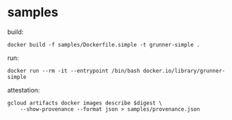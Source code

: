 # samples

build: 

```shell
docker build -f samples/Dockerfile.simple -t grunner-simple .
```

run: 

```shell
docker run --rm -it --entrypoint /bin/bash docker.io/library/grunner-simple
```

attestation:

```shell
gcloud artifacts docker images describe $digest \
    --show-provenance --format json > samples/provenance.json
```
